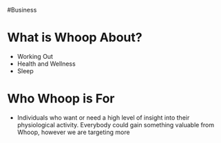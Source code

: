 #Business
# What is Whoop About?

- Working Out
- Health and Wellness
- Sleep


# Who Whoop is For

- Individuals who want or need a high level of insight into their physiological activity.
Everybody could gain something valuable from Whoop, however we are targeting more